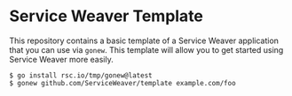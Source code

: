 # Service Weaver Template

This repository contains a basic template of a Service Weaver application that
you can use via `gonew`. This template will allow you to get started using
Service Weaver more easily.

```
$ go install rsc.io/tmp/gonew@latest
$ gonew github.com/ServiceWeaver/template example.com/foo
```
